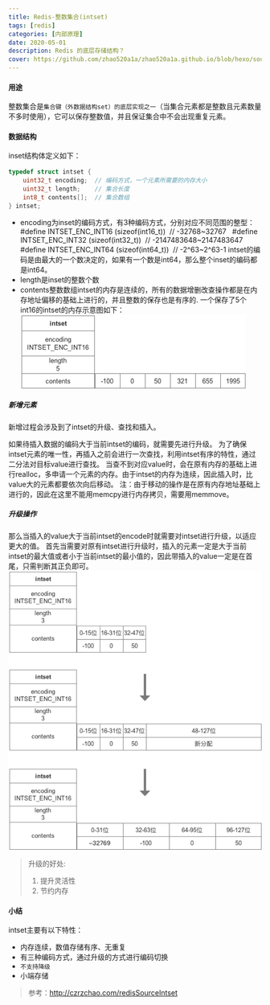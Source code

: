 ```yaml
---
title: Redis-整数集合(intset)
tags: [redis]
categories: [内部原理]
date: 2020-05-01
description: Redis 的底层存储结构？
cover: https://github.com/zhao520a1a/zhao520a1a.github.io/blob/hexo/source/cover/Redis-intset.jpg?raw=true
---
```


#### 用途

整数集合是`集合键（外数据结构set）的底层实现之一`（当集合元素都是整数且元素数量不多时使用），它可以保存整数值，并且保证集合中不会出现重复元素。

#### 数据结构

inset结构体定义如下：

```C
typedef struct intset {
    uint32_t encoding;  // 编码方式，一个元素所需要的内存大小
    uint32_t length;    // 集合长度
    int8_t contents[];  // 集合数组
} intset;
```

- encoding为inset的编码方式，有3种编码方式，分别对应不同范围的整型：
    #define INTSET_ENC_INT16 (sizeof(int16_t))  // -32768~32767
    #define INTSET_ENC_INT32 (sizeof(int32_t))  // -2147483648~2147483647
    #define INTSET_ENC_INT64 (sizeof(int64_t))  // -2^63~2^63-1
  intset的编码是由最大的一个数决定的，如果有一个数是int64，那么整个inset的编码都是int64。
- length是inset的整数个数
- contents整数数组intset的内存是连续的，所有的数据增删改查操作都是在内存地址偏移的基础上进行的，并且整数的保存也是有序的.
  一个保存了5个int16的intset的内存示意图如下：<img src="Redis-整数集合(intset)/50600BB2-D30D-4F8A-9B2F-AC623958E8C5.png" alt="img" />

##### 新增元素

新增过程会涉及到了intset的升级、查找和插入。

如果待插入数据的编码大于当前intset的编码，就需要先进行升级。
为了确保intset元素的唯一性，再插入之前会进行一次查找，利用intset有序的特性，通过二分法对目标value进行查找。
当查不到对应value时，会在原有内存的基础上进行realloc，多申请一个元素的内存。由于intset的内存为连续，因此插入时，比value大的元素都要依次向后移动。
注：由于移动的操作是在原有内存地址基础上进行的，因此在这里不能用memcpy进行内存拷贝，需要用memmove。

##### 升级操作

那么当插入的value大于当前intset的encode时就需要对intset进行升级，以适应更大的值。
首先当需要对原有intset进行升级时，插入的元素一定是大于当前intset的最大值或者小于当前intset的最小值的，因此带插入的value一定是在首尾，只需判断其正负即可。
<img src="Redis-整数集合(intset)/77C8B39D-B731-49CC-970C-AEB431A4C6E2.png" alt="img" />

> 升级的好处:
>
> 1. 提升灵活性
> 2. 节约内存

#### 小结

intset主要有以下特性：

- 内存连续，数值存储有序、无重复
- 有三种编码方式，通过升级的方式进行编码切换
- `不支持降级`
- 小端存储

> 参考：http://czrzchao.com/redisSourceIntset

